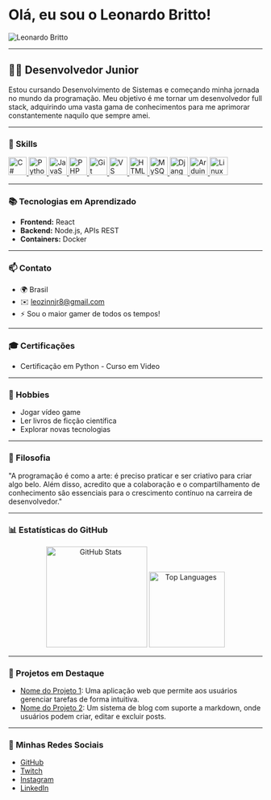 # Olá, eu sou o Leonardo Britto! 
![Leonardo Britto](https://user-images.githubusercontent.com/18350557/176309783-0785949b-9127-417c-8b55-ab5a4333674e.gif)

---

## 🧑‍💻 Desenvolvedor Junior

Estou cursando Desenvolvimento de Sistemas e começando minha jornada no mundo da programação. Meu objetivo é me tornar um desenvolvedor full stack, adquirindo uma vasta gama de conhecimentos para me aprimorar constantemente naquilo que sempre amei.

---

### 🔧 Skills 
<p align="left">
    <a href="https://docs.microsoft.com/en-us/dotnet/csharp/" target="_blank" rel="noreferrer">
        <img src="https://raw.githubusercontent.com/danielcranney/readme-generator/main/public/icons/skills/csharp-colored.svg" width="36" height="36" alt="C#" />
    </a>
    <a href="https://www.python.org/" target="_blank" rel="noreferrer">
        <img src="https://raw.githubusercontent.com/danielcranney/readme-generator/main/public/icons/skills/python-colored.svg" width="36" height="36" alt="Python" />
    </a>
    <a href="https://developer.mozilla.org/en-US/docs/Web/JavaScript" target="_blank" rel="noreferrer">
        <img src="https://raw.githubusercontent.com/danielcranney/readme-generator/main/public/icons/skills/javascript-colored.svg" width="36" height="36" alt="JavaScript" />
    </a>
    <a href="https://www.php.net/" target="_blank" rel="noreferrer">
        <img src="https://raw.githubusercontent.com/danielcranney/readme-generator/main/public/icons/skills/php-colored.svg" width="36" height="36" alt="PHP" />
    </a>
    <a href="https://git-scm.com/" target="_blank" rel="noreferrer">
        <img src="https://raw.githubusercontent.com/danielcranney/readme-generator/main/public/icons/skills/git-colored.svg" width="36" height="36" alt="Git" />
    </a>
    <a href="https://code.visualstudio.com/" target="_blank" rel="noreferrer">
        <img src="https://raw.githubusercontent.com/danielcranney/readme-generator/main/public/icons/skills/visualstudiocode.svg" width="36" height="36" alt="VS Code" />
    </a>
    <a href="https://developer.mozilla.org/en-US/docs/Glossary/HTML5" target="_blank" rel="noreferrer">
        <img src="https://raw.githubusercontent.com/danielcranney/readme-generator/main/public/icons/skills/html5-colored.svg" width="36" height="36" alt="HTML5" />
    </a>
    <a href="https://www.mysql.com/" target="_blank" rel="noreferrer">
        <img src="https://raw.githubusercontent.com/danielcranney/readme-generator/main/public/icons/skills/mysql-colored.svg" width="36" height="36" alt="MySQL" />
    </a>
    <a href="https://www.djangoproject.com/" target="_blank" rel="noreferrer">
        <img src="https://raw.githubusercontent.com/danielcranney/readme-generator/main/public/icons/skills/django-colored.svg" width="36" height="36" alt="Django" />
    </a>
    <a href="https://store.arduino.cc/" target="_blank" rel="noreferrer">
        <img src="https://raw.githubusercontent.com/danielcranney/readme-generator/main/public/icons/skills/arduino-colored.svg" width="36" height="36" alt="Arduino" />
    </a>
    <a href="https://www.linux.org" target="_blank" rel="noreferrer">
        <img src="https://raw.githubusercontent.com/danielcranney/readme-generator/main/public/icons/skills/linux-colored.svg" width="36" height="36" alt="Linux" />
    </a>
</p>

---

### 📚 Tecnologias em Aprendizado
* **Frontend:** React
* **Backend:** Node.js, APIs REST
* **Containers:** Docker

---

### 📫 Contato
* 🌍 Brasil
* ✉️ [leozinnjr8@gmail.com](mailto:leozinnjr8@gmail.com)
* ⚡ Sou o maior gamer de todos os tempos!

---

### 🎓 Certificações
* Certificação em Python - Curso em Video

---

### 🌟 Hobbies
* Jogar vídeo game
* Ler livros de ficção científica
* Explorar novas tecnologias

---

### 💬 Filosofia
"A programação é como a arte: é preciso praticar e ser criativo para criar algo belo. Além disso, acredito que a colaboração e o compartilhamento de conhecimento são essenciais para o crescimento contínuo na carreira de desenvolvedor."

---

### 📊 Estatísticas do GitHub
<div align="center">
    
  <img src="https://github-readme-stats.vercel.app/api?username=LeonardoDevBa&hide_title=false&hide_rank=false&show_icons=true&include_all_commits=true&count_private=true&disable_animations=false&theme=default&locale=pt-br&hide_border=false" height="200" alt="GitHub Stats"/>
  
  <img src="https://github-readme-stats.vercel.app/api/top-langs?username=LeonardoDevBa&langs_count=6&layout=compact&theme=default&hide_border=false&card_width=320" height="150" alt="Top Languages"/>
</div>

---

### 🚀 Projetos em Destaque
* [Nome do Projeto 1](link-do-projeto-1): Uma aplicação web que permite aos usuários gerenciar tarefas de forma intuitiva.
* [Nome do Projeto 2](link-do-projeto-2): Um sistema de blog com suporte a markdown, onde usuários podem criar, editar e excluir posts.

---

### 🔗 Minhas Redes Sociais
* [GitHub](https://github.com/LeonardoDevBa)
* [Twitch](https://www.twitch.tv/baiano_de_moraes)
* [Instagram](https://www.instagram.com/britt0.dev/)
* [LinkedIn](link-do-linkedin)
